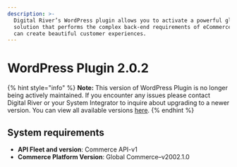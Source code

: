 ```yaml
---
description: >-
  Digital River’s WordPress plugin allows you to activate a powerful global
  solution that performs the complex back-end requirements of eCommerce so you
  can create beautiful customer experiences.
---
```


# WordPress Plugin 2.0.2

{% hint style="info" %}
**Note:** This version of WordPress Plugin is no longer being actively maintained. If you encounter any issues please contact Digital River or your System Integrator to inquire about upgrading to a newer version. You can view all available versions [here](https://app.gitbook.com/o/-LqC\_Nsz4Z-JxICCsFw3/s/-MNZuVwR-ODL60g1Zfzy-887967055/).
{% endhint %}

## System requirements

* **API Fleet and version**: Commerce API-v1
* **Commerce Platform Version**: Global Commerce–v2002.1.0
